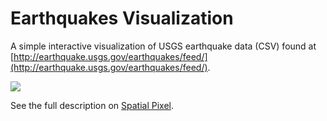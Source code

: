 # Earthquakes Visualization

A simple interactive visualization of USGS earthquake data (CSV) found at [http://earthquake.usgs.gov/earthquakes/feed/](http://earthquake.usgs.gov/earthquakes/feed/).

![](http://spatialpixel.com/wp-content/uploads/2013/12/earthquakes05.png)

See the full description on [Spatial Pixel](http://spatialpixel.com/2013/12/simple-earthquake-visualization/).


